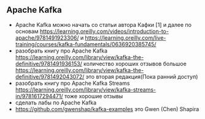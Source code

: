 ## Apache Kafka
* Apache Kafka можно начать со статьи автора Кафки [1] и далее по основам https://learning.oreilly.com/videos/introduction-to-apache/9781491923306/ и https://learning.oreilly.com/live-training/courses/kafka-fundamentals/0636920385745/
* разобрать книгу про Apache Kafka https://learning.oreilly.com/library/view/kafka-the-definitive/9781491936153/ количество хороших отзывов большое
 https://learning.oreilly.com/library/view/kafka-the-definitive/9781492043072/ это вторая редакция(Пока ранний доступ)
* разобрать книгу про Apache Kafka Streams https://learning.oreilly.com/library/view/kafka-streams-in/9781617294471/ тоже хорошие отзывы
* сделать лабы по Apache Kafka
* https://github.com/gwenshap/kafka-examples это Gwen (Chen) Shapira
